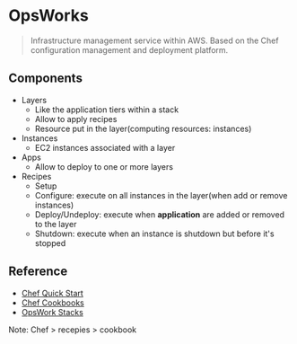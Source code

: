 # OpsWorks
> Infrastructure management service within AWS. Based on the Chef configuration management and deployment platform.

## Components
* Layers
  * Like the application tiers within a stack
  * Allow to apply recipes
  * Resource put in the layer(computing resources: instances)
* Instances
  * EC2 instances associated with a layer
* Apps
  * Allow to deploy to one or more layers
* Recipes
  * Setup
  * Configure: execute on all instances in the layer(when add or remove instances)
  * Deploy/Undeploy: execute when **application** are added or removed to the layer
  * Shutdown: execute when an instance is shutdown but before it's stopped

## Reference
* [Chef Quick Start](https://docs.chef.io/quick_start.html)
* [Chef Cookbooks](https://docs.chef.io/cookbooks.html)
* [OpsWork Stacks](https://docs.aws.amazon.com/opsworks/latest/userguide/welcome_classic.html)

Note: Chef > recepies > cookbook